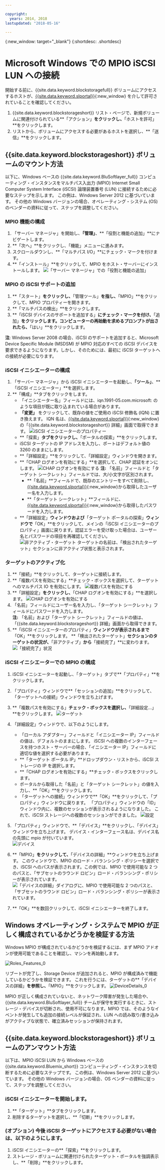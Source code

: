 ```yaml
---

copyright:
  years: 2014, 2018
lastupdated: "2018-05-16"

---
```

{:new_window: target="_blank"}
{:shortdesc: .shortdesc}

# Microsoft Windows での MPIO iSCSI LUN への接続

開始する前に、{{site.data.keyword.blockstoragefull}} ボリュームにアクセスするホストが、[{{site.data.keyword.slportal}}](https://control.softlayer.com/){:new_window} を介して許可されていることを確認してください。

1. {{site.data.keyword.blockstorageshort}} リスト・ページで、新規ボリュームに関連付けられている**「アクション」**をクリックし、**「ホストを許可」**をクリックします。
2. リストから、ボリュームにアクセスする必要があるホストを選択し、**「送信」**をクリックします。

## {{site.data.keyword.blockstorageshort}} ボリュームのマウント方法

以下に、Windows ベースの {{site.data.keyword.BluSoftlayer_full}} コンピューティング・インスタンスをマルチパス入出力 (MPIO) Internet Small Computer System Interface (iSCSI) 論理装置番号 (LUN) に接続するために必要なステップを示します。 この例は、Windows Server 2012 に基づいています。 その他の Windows バージョンの場合、オペレーティング・システム (OS) のベンダーの資料に従って、ステップを調整してください。

### MPIO 機能の構成

1. 「サーバー マネージャ」を開始し、**「管理」**、**「役割と機能の追加」**にナビゲートします。
2. **「次へ」**をクリックし、「機能」メニューに進みます。
3. スクロールダウンし、**「マルチパス I/O」**にチェック・マークを付けます。
4. **「インストール」**をクリックして、MPIO をホスト・サーバーにインストールします。
![「サーバー マネージャ」での「役割と機能の追加」](/images/Roles_Features.png)

### MPIO の iSCSI サポートの追加

1. **「スタート」**をクリックし、**「管理ツール」**を指し、**「MPIO」**をクリックして、MPIO プロパティーを開きます。
2. **「マルチパスの検出」**をクリックします。
3. **「iSCSI デバイスのサポートを追加する」**にチェック・マークを付け、**「追加」**をクリックします。コンピューターの再始動を求めるプロンプトが出されたら、**「はい」**をクリックします。

**注**: Windows Server 2008 の場合、iSCSI のサポートを追加すると、Microsoft Device Specific Module (MSDSM) が MPIO 対応のすべての iSCSI デバイスを要求できるようになります。しかし、そのためには、最初に iSCSI ターゲットへの接続が必要になります。

### iSCSI イニシエーターの構成

1. 「サーバー マネージャ」から iSCSI イニシエーターを起動し、**「ツール」**、**「iSCSI イニシエーター」**を選択します。
2. **「構成」**タブをクリックをします。
    - 「イニシエーター名」フィールドには、iqn.1991-05.com.microsoft: のような項目が既に取り込まれている場合があります。
    - **「変更」** をクリックして、既存の値をご使用の iSCSI 修飾名 (IQN) に置き換えます。 IQN 名は、[{{site.data.keyword.slportal}}](https://control.softlayer.com/){:new_window}の「{{site.data.keyword.blockstorageshort}} 詳細」画面で取得できます。
    ![iSCSI イニシエーターのプロパティー](/images/iSCSI.png)
    - **「探索」**タブをクリックし、**「ポータルの探索」**をクリックします。
    - iSCSI ターゲットの IP アドレスを入力し、ポートはデフォルト値の 3260 のままにします。 
    - **「詳細設定」**をクリックして、「詳細設定」ウィンドウを開きます。
    - **「CHAP ログオンを有効にする」**を選択して、CHAP 認証をオンにします。
    ![CHAP ログオンを有効にする](/images/Advanced_0.png)
    **注:** 「名前」フィールドと「ターゲット シークレット」フィールドでは、大/小文字が区別されます。
         - **「名前」**フィールドで、既存のエントリーをすべて削除し、[{{site.data.keyword.slportal}}](https://control.softlayer.com/){:new_window}から取得したユーザー名を入力します。
         - **「ターゲット シークレット」**フィールドに、[{{site.data.keyword.slportal}}](https://control.softlayer.com/){:new_window}から取得したパスワードを入力します。
    - **「詳細設定」**ウィンドウおよび**「ターゲット ポータルの探索」**ウィンドウで**「OK」**をクリックして、メインの「iSCSI イニシエーターのプロパティ」画面に戻ります。認証エラーを受け取った場合は、ユーザー名とパスワードの項目を再確認してください。
    ![非アクティブ・ターゲット](/images/Inactive_0.png)
    ターゲットの名前は、「検出されたターゲット」セクションに非アクティブ状態と表示されます。 

    
### ターゲットのアクティブ化

1. **「接続」**をクリックして、ターゲットに接続します。
2. **「複数パスを有効にする」**チェック・ボックスを選択して、ターゲットへのマルチパス IO を有効にします。
![複数パスを有効にする](/images/Connect_0.png)
3. **「詳細設定」**をクリックし、**「CHAP ログオンを有効にする」**を選択します。
![CHAP ログオンを有効にする](/images/chap_0.png)
4. 「名前」フィールドにユーザー名を入力し、「ターゲット シークレット」フィールドにパスワードを入力します。<br/>
**注:** 「名前」および「ターゲット シークレット」フィールドの値は、「{{site.data.keyword.blockstorageshort}} 詳細」画面から取得できます。
5. **「iSCSI イニシエーターのプロパティ」**ウィンドウが表示されるまで**「OK」**をクリックします。 **「検出されたターゲット」**セクションのターゲットの状況が、**「非アクティブ」**から**「接続完了」**に変わります。
![「接続完了」状況](/images/Connected.png) 


### iSCSI イニシエーターでの MPIO の構成

1. iSCSI イニシエーターを起動し、「ターゲット」タブで**「プロパティ」**をクリックします。
2. 「プロパティ」ウィンドウで**「セッションの追加」**をクリックして、「ターゲットへの接続」ウィンドウを立ち上げます。
3. **「複数パスを有効にする」**チェック・ボックスを選択し、**「詳細設定...」**をクリックします。
  ![ターゲット](/images/Target.png) 
  
4. 「詳細設定」ウィンドウで、以下のようにします。
   - 「ローカル アダプター」フィールドと「イニシエーター IP」フィールドの値は、デフォルトのままにします。 iSCSI への複数のインターフェースを持つホスト・サーバーの場合、「イニシエーター IP」フィールドに適切な値を選択する必要があります。
   - **「ターゲット ポータル IP」**ドロップダウン・リストから、iSCSI ストレージの IP を選択します。
   - **「CHAP ログオンを有効にする」**チェック・ボックスをクリックします。
   - ポータルから取得した「名前」と「ターゲット シークレット」の値を入力し、**「OK」**をクリックします。
   - 「ターゲットへの接続」ウィンドウで**「OK」**をクリックして、「プロパティ」ウィンドウに戻ります。 「プロパティ」ウィンドウの「ID」ウィンドウ内に、複数のセッションが表示されるようになりました。 これで、iSCSI ストレージへの複数のセッションができました。
   ![設定](/images/Settings.png) 
   
5. 「プロパティ」ウィンドウで、**「デバイス」**をクリックし、「デバイス」ウィンドウを立ち上げます。 デバイス・インターフェース名は、デバイス名の先頭に mpio が付いています。 <br/>
  ![デバイス](/images/Devices.png) 
  
6. **「MPIO」**をクリックして、**「デバイスの詳細」**ウィンドウを立ち上げます。 このウィンドウで、MPIO のロード・バランシング・ポリシーを選択でき、iSCSI へのパスが表示されます。この例では、MPIO で使用可能な 2 つのパスと、「サブセットのラウンド ロビン」ロード・バランシング・ポリシーが表示されています。
  ![「デバイスの詳細」ダイアログに、MPIO で使用可能な 2 つのパスと、「サブセットのラウンド ロビン」ロード・バランシング・ポリシーが表示されています。](/images/DeviceDetails.png) 
  
7. **「OK」**を数回クリックして、iSCSI イニシエーターを終了します。



## Windows オペレーティング・システムで MPIO が正しく構成されているかどうかを検証する方法

Windows MPIO が構成されているかどうかを検証するには、まず MPIO アドオンが使用可能であることを確認し、マシンを再始動します。

![Roles_Features_0](/images/Roles_Features_0.png)

リブートが完了し、Storage Device が追加されると、MPIO が構成済みで機能しているかどうかを検証できます。 これを行うには、ターゲットの**「デバイスの詳細」**を参照し、**「MPIO」**をクリックします。
![DeviceDetails_0](/images/DeviceDetails_0.png)

MPIO が正しく構成されていないと、ネットワーク障害が発生した場合や、{{site.data.keyword.BluSoftlayer_full}} チームが保守を実行するときに、ストレージ・デバイスが切断され、使用不可になります。MPIO では、そのようなイベントが発生しても追加の接続レベルが保証され、LUN への読み取り/書き込みがアクティブな状態で、確立済みセッションが保持されます。

## {{site.data.keyword.blockstorageshort}} ボリュームのアンマウント方法

以下は、MPIO iSCSI LUN から Windows ベースの {{site.data.keyword.Bluemix_short}} コンピューティング・インスタンスを切断するために必要なステップです。 この例は、Windows Server 2012 に基づいています。 その他の Windows バージョンの場合、OS ベンダーの資料に従って、ステップを調整してください。

### iSCSI イニシエーターを開始します。

1. **「ターゲット」**タブをクリックします。
2. 削除するターゲットを選択し、**「切断」**をクリックします。

### (オプション) 今後 iSCSI ターゲットにアクセスする必要がない場合は、以下のようにします。

1. iSCSI イニシエーターの**「探索」**をクリックします。
2. ストレージ・ボリュームに関連付けられたターゲット・ポータルを強調表示し、**「削除」**をクリックします。
